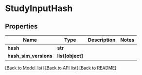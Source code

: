 # StudyInputHash


## Properties
Name | Type | Description | Notes
------------ | ------------- | ------------- | -------------
**hash** | **str** |  | 
**hash_sim_versions** | **list[object]** |  | 

[[Back to Model list]](../README.md#documentation-for-models) [[Back to API list]](../README.md#documentation-for-api-endpoints) [[Back to README]](../README.md)


